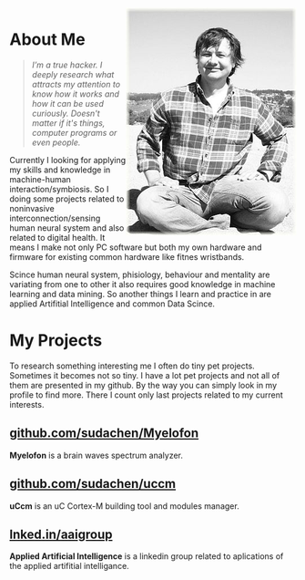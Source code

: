 

<img align="right" class="padding_20" src="assets/me.jpg">

# About Me

> _I’m a true hacker. I deeply research what attracts my attention to know how it works and how it can be used curiously. Doesn't matter if it's things, computer programs or even people._

Currently I looking for applying my skills and knowledge in machine-human interaction/symbiosis. So I doing some projects related to noninvasive interconnection/sensing human neural system and also related to digital health. It means I make not only PC software but both my own hardware and firmware for existing common hardware like fitnes wristbands. 

Scince human neural system, phisiology, behaviour and mentality are variating from one to other it also requires good knowledge in machine learning and data mining. So another things I learn and practice in are applied Artifitial Intelligence and common Data Scince.

# My Projects

To research something interesting me I often do tiny pet projects. Sometimes it becomes not so tiny. I have a lot pet projects and not all of them are presented in my github. By the way you can simply look in my profile to find more. There I count only last projects related to my current interests.

## [github.com/sudachen/Myelofon](https://github.com/sudachen/Myelofon)
**Myelofon** is a brain waves spectrum analyzer.

## [github.com/sudachen/uccm](https://github.com/sudachen/uccm)
**uCcm** is an uC Cortex-M building tool and modules manager.

## [lnked.in/aaigroup](http://lnked.in/aaigroup)
**Applied Artificial Intelligence** is a linkedin group related to aplications of the applied artifitial intelligance.
